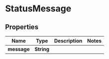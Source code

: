 

# StatusMessage


## Properties

| Name | Type | Description | Notes |
|------------ | ------------- | ------------- | -------------|
|**message** | **String** |  |  |



